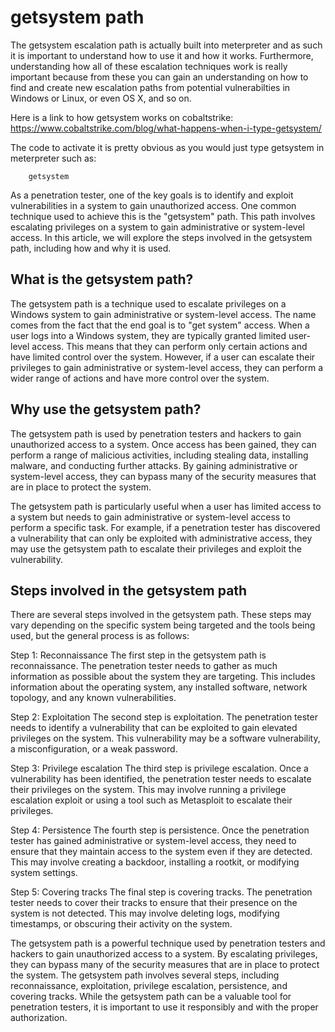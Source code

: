 # getsystem path

The getsystem escalation path is actually built into meterpreter and as such it is important to understand how to use it and how it works. Furthermore, understanding how all of these escalation techniques work is really important because from these you can gain an understanding on how to find and create new escalation paths from potential vulnerabilties in Windows or Linux, or even OS X, and so on.

Here is a link to how getsystem works on cobaltstrike:
https://www.cobaltstrike.com/blog/what-happens-when-i-type-getsystem/

The code to activate it is pretty obvious as you would just type getsystem in meterpreter such as:
```
    getsystem
```

As a penetration tester, one of the key goals is to identify and exploit vulnerabilities in a system to gain unauthorized access. One common technique used to achieve this is the "getsystem" path. This path involves escalating privileges on a system to gain administrative or system-level access. In this article, we will explore the steps involved in the getsystem path, including how and why it is used.

## What is the getsystem path?

The getsystem path is a technique used to escalate privileges on a Windows system to gain administrative or system-level access. The name comes from the fact that the end goal is to "get system" access. When a user logs into a Windows system, they are typically granted limited user-level access. This means that they can perform only certain actions and have limited control over the system. However, if a user can escalate their privileges to gain administrative or system-level access, they can perform a wider range of actions and have more control over the system.

## Why use the getsystem path?

The getsystem path is used by penetration testers and hackers to gain unauthorized access to a system. Once access has been gained, they can perform a range of malicious activities, including stealing data, installing malware, and conducting further attacks. By gaining administrative or system-level access, they can bypass many of the security measures that are in place to protect the system.

The getsystem path is particularly useful when a user has limited access to a system but needs to gain administrative or system-level access to perform a specific task. For example, if a penetration tester has discovered a vulnerability that can only be exploited with administrative access, they may use the getsystem path to escalate their privileges and exploit the vulnerability.

## Steps involved in the getsystem path

There are several steps involved in the getsystem path. These steps may vary depending on the specific system being targeted and the tools being used, but the general process is as follows:

Step 1: Reconnaissance
The first step in the getsystem path is reconnaissance. The penetration tester needs to gather as much information as possible about the system they are targeting. This includes information about the operating system, any installed software, network topology, and any known vulnerabilities.

Step 2: Exploitation
The second step is exploitation. The penetration tester needs to identify a vulnerability that can be exploited to gain elevated privileges on the system. This vulnerability may be a software vulnerability, a misconfiguration, or a weak password.

Step 3: Privilege escalation
The third step is privilege escalation. Once a vulnerability has been identified, the penetration tester needs to escalate their privileges on the system. This may involve running a privilege escalation exploit or using a tool such as Metasploit to escalate their privileges.

Step 4: Persistence
The fourth step is persistence. Once the penetration tester has gained administrative or system-level access, they need to ensure that they maintain access to the system even if they are detected. This may involve creating a backdoor, installing a rootkit, or modifying system settings.

Step 5: Covering tracks
The final step is covering tracks. The penetration tester needs to cover their tracks to ensure that their presence on the system is not detected. This may involve deleting logs, modifying timestamps, or obscuring their activity on the system.


The getsystem path is a powerful technique used by penetration testers and hackers to gain unauthorized access to a system. By escalating privileges, they can bypass many of the security measures that are in place to protect the system. The getsystem path involves several steps, including reconnaissance, exploitation, privilege escalation, persistence, and covering tracks. While the getsystem path can be a valuable tool for penetration testers, it is important to use it responsibly and with the proper authorization.
